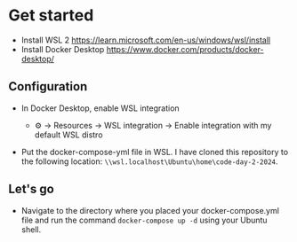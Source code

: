 # Get started

- Install WSL 2 https://learn.microsoft.com/en-us/windows/wsl/install
- Install Docker Desktop https://www.docker.com/products/docker-desktop/

## Configuration

- In Docker Desktop, enable WSL integration

  - ⚙️ → Resources → WSL integration → Enable integration with my default WSL distro

- Put the docker-compose-yml file in WSL. I have cloned this repository to the following location: `\\wsl.localhost\Ubuntu\home\code-day-2-2024`.

## Let's go

- Navigate to the directory where you placed your docker-compose.yml file and run the command `docker-compose up -d` using your Ubuntu shell.
